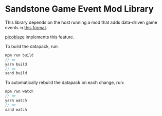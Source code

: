 # Sandstone Game Event Mod Library
This library depends on the host running a mod that adds data-driven game events in [this format](https://github.com/lolgeny/femtoblaze/wiki/Game-events).

[picoblaze](https://github.com/lolgeny/picoblaze) implements this feature.

To build the datapack, run:
```ts
npm run build
// or
yarn build
// or
sand build
```

To automatically rebuild the datapack on each change, run:
```ts
npm run watch
// or
yarn watch
// or
sand watch
```

